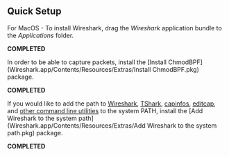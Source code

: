 ## Quick Setup

For MacOS - To install Wireshark, drag the *Wireshark* application bundle to the *Applications* folder.

**COMPLETED**

In order to be able to capture packets, install the [Install ChmodBPF](Wireshark.app/Contents/Resources/Extras/Install ChmodBPF.pkg) package.

**COMPLETED**

If you would like to add the path to [Wireshark](https://www.wireshark.org/docs/man-pages/wireshark.html), [TShark](https://www.wireshark.org/docs/man-pages/tshark.html), [capinfos](https://www.wireshark.org/docs/man-pages/capinfos.html), [editcap](https://www.wireshark.org/docs/man-pages/editcap.html), and [other command line utilities](https://www.wireshark.org/docs/man-pages/) to the system PATH, install the [Add Wireshark to the system path](Wireshark.app/Contents/Resources/Extras/Add Wireshark to the system path.pkg) package.

**COMPLETED**